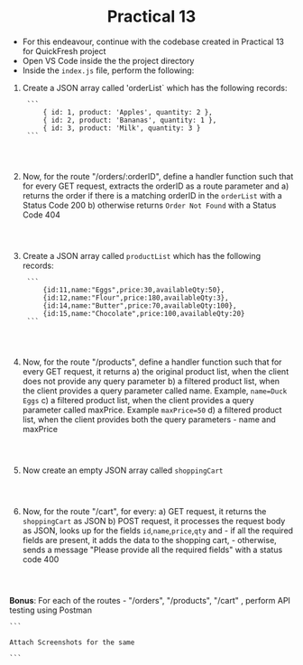 <h1 align = "center">Practical 13</h1>

- For this endeavour, continue with the codebase created in Practical 13 for QuickFresh project
- Open VS Code inside the the project directory
- Inside the `index.js` file, perform the following:


1. Create a JSON array called 'orderList` which has the following records:

        ```
            { id: 1, product: 'Apples', quantity: 2 },
            { id: 2, product: 'Bananas', quantity: 1 },
            { id: 3, product: 'Milk', quantity: 3 }
        ```

      ```



      ```




2.  Now, for the route "/orders/:orderID", define a handler function such that for every GET request, extracts the orderID as a route parameter and 
      a) returns the order if there is a matching orderID in the `orderList` with a Status Code 200
      b) otherwise returns `Order Not Found` with a Status Code 404

      ```



      ```


3. Create a JSON array called `productList` which has the following records:

        ```
            {id:11,name:"Eggs",price:30,availableQty:50},
            {id:12,name:"Flour",price:180,availableQty:3},
            {id:14,name:"Butter",price:70,availableQty:100},
            {id:15,name:"Chocolate",price:100,availableQty:20}
        ```

      ```



      ```


4. Now, for the route "/products", define a handler function such that for every GET request, it returns
    a) the original product list, when the client does not provide any query parameter
    b) a filtered product list, when the client provides a query parameter called name. Example, `name=Duck Eggs`
    c) a filtered product list, when the client provides a query parameter called maxPrice. Example `maxPrice=50`
    d) a filtered product list, when the client provides both the query parameters - name and maxPrice

      ```



      ```


5.  Now create an empty JSON array called `shoppingCart`

    ```



    ```


6. Now, for the route "/cart", for every:
  a) GET request, it returns the `shoppingCart` as JSON 
  b) POST request, it processes the request body as JSON, looks up for the fields `id`,`name`,`price`,`qty` and
          - if all the required fields are present, it adds the data to the shopping cart,
          - otherwise, sends a message "Please provide all the required fields" with a status code 400

    ```



    ```


**Bonus**: For each of the routes - "/orders", "/products", "/cart" , perform API testing using Postman


    ```

    Attach Screenshots for the same

    ```

